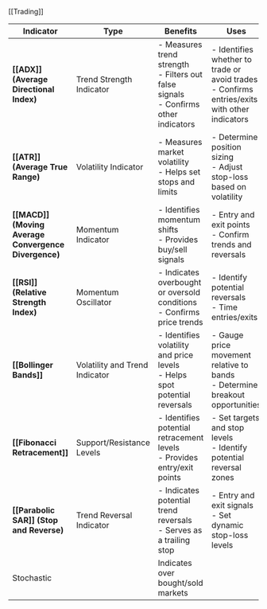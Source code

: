 [[Trading]]

| **Indicator**                                        | **Type**                       | **Benefits**                                                                            | **Uses**                                                                                        |
| ---------------------------------------------------- | ------------------------------ | --------------------------------------------------------------------------------------- | ----------------------------------------------------------------------------------------------- |
| **[[ADX]] (Average Directional Index)**              | Trend Strength Indicator       | - Measures trend strength<br>- Filters out false signals<br>- Confirms other indicators | - Identifies whether to trade or avoid trades<br>- Confirms entries/exits with other indicators |
| **[[ATR]] (Average True Range)**                     | Volatility Indicator           | - Measures market volatility<br>- Helps set stops and limits                            | - Determine position sizing<br>- Adjust stop-loss based on volatility                           |
| **[[MACD]] (Moving Average Convergence Divergence)** | Momentum Indicator             | - Identifies momentum shifts<br>- Provides buy/sell signals                             | - Entry and exit points<br>- Confirm trends and reversals                                       |
| **[[RSI]] (Relative Strength Index)**                | Momentum Oscillator            | - Indicates overbought or oversold conditions<br>- Confirms price trends                | - Identify potential reversals<br>- Time entries/exits                                          |
| **[[Bollinger Bands]]**                              | Volatility and Trend Indicator | - Identifies volatility and price levels<br>- Helps spot potential reversals            | - Gauge price movement relative to bands<br>- Determine breakout opportunities                  |
| **[[Fibonacci Retracement]]**                        | Support/Resistance Levels      | - Identifies potential retracement levels<br>- Provides entry/exit points               | - Set targets and stop levels<br>- Identify potential reversal zones                            |
| **[[Parabolic SAR]] (Stop and Reverse)**             | Trend Reversal Indicator       | - Indicates potential trend reversals<br>- Serves as a trailing stop                    | - Entry and exit signals<br>- Set dynamic stop-loss levels                                      |
| Stochastic                                           |                                | Indicates over bought/sold markets                                                      |                                                                                                 |
